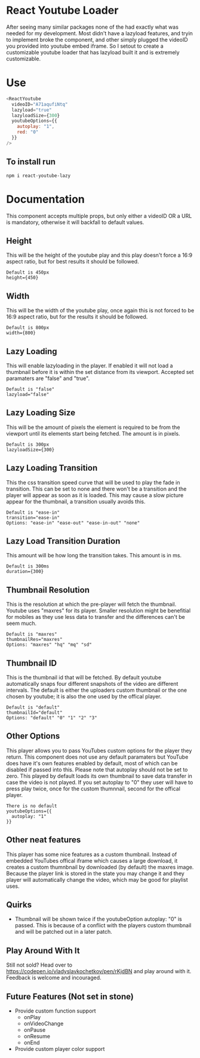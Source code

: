 # React Youtube Loader
After seeing many similar packages none of the had exactly what was needed for my development. Most didn't have a lazyload features, and tryin to implement broke the component, and other simply plugged the videoID you provided into youtube embed iframe. So I setout to create a customizable youtube loader that has lazyload built it and is extremely customizable.

# Use
```js
<ReactYoutube
  videoID="A71aqufiNtq"
  lazyload="true"
  lazyloadSize={300}
  youtubeOptions={{
    autoplay: "1",
    red: "0"
  }}
/>
```

## To install run
```npm i react-youtube-lazy```

# Documentation
This component accepts multiple props, but only either a videoID OR a URL is mandatory, otherwise it will backfall to default values.

## Height
This will be the height of the youtube play and this play doesn't force a 16:9 aspect ratio, but for best results it should be followed.

```
Default is 450px
height={450}
```

## Width
This will be the width of the youtube play, once again this is not forced to be 16:9 aspect ratio, but for the results it should be followed.

```
Default is 800px
width={800}
```

## Lazy Loading
This will enable lazyloading in the player. If enabled it will not load a thumbnail before it is within the set distance from its viewport. Accepted set paramaters are "false" and "true".

```
Default is "false"
lazyload="false"
```

## Lazy Loading Size
This will be the amount of pixels the element is required to be from the viewport until its elements start being fetched. The amount is in pixels.

```
Default is 300px
lazyloadSize={300}
```

## Lazy Loading Transition
This the css transition speed curve that will be used to play the fade in transition. This can be set to none and there won't be a transition and the player will appear as soon as it is loaded. This may cause a slow picture appear for the thumbnail, a transition usually avoids this.

```
Default is "ease-in"
transition="ease-in"
Options: "ease-in" "ease-out" "ease-in-out" "none"
```

## Lazy Load Transition Duration
This amount will be how long the transition takes. This amount is in ms.

```
Default is 300ms
duration={300}
```

## Thumbnail Resolution
This is the resolution at which the pre-player will fetch the thumbnail. Youtube uses "maxres" for its player. Smaller resolution might be benefitial for mobiles as they use less data to transfer and the differences can't be seem much.

```
Default is "maxres"
thumbnailRes="maxres"
Options: "maxres" "hq" "mq" "sd"
```

## Thumbnail ID
This is the thumbnail id that will be fetched. By default youtube automatically snaps four different snapshots of the video are different intervals. The default is either the uploaders custom thumbnail or the one chosen by youtube; it is also the one used by the offical player.

```
Default is "default"
thumbnailId="default"
Options: "default" "0" "1" "2" "3"
```

## Other Options
This player allows you to pass YouTubes custom options for the player they return. This component does not use any default paramaters but YouTube does have it's own features enabled by default, most of which can be disabled if passed into this. Please note that autoplay should not be set to zero. This played by default loads its own thumbnail to save data transfer in case the video is not played. If you set autoplay to "0" they user will have to press play twice, once for the custom thumnnail, second for the offical player.

```
There is no default
youtubeOptions={{
  autoplay: "1"
}}
```

## Other neat features
This player has some nice features as a custom thumbnail. Instead of embedded YouTubes offical iframe which causes a large download, it creates a custom thumnbnail by downloaded (by default) the maxres image. Because the player link is stored in the state you may change it and they player will automatically change the video, which may be good for playlist uses.

## Quirks
- Thumbnail will be shown twice if the youtubeOption autoplay: "0" is passed. This is because of a conflict with the players custom thumbnail and will be patched out in a later patch.

## Play Around With It
Still not sold? Head over to https://codepen.io/vladyslavkochetkov/pen/rKjdBN and play around with it. Feedback is welcome and incouraged.

## Future Features (Not set in stone)
- Provide custom function support
  - onPlay
  - onVideoChange
  - onPause
  - onResume
  - onEnd
- Provide custom player color support
